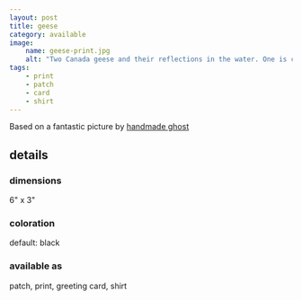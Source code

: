 ```yaml
---
layout: post
title: geese
category: available
image: 
    name: geese-print.jpg
    alt: "Two Canada geese and their reflections in the water. One is calmly swimming away, while the over leans over and HONKS!"
tags:
    - print
    - patch
    - card
    - shirt
---
```


Based on a fantastic picture by [handmade ghost](https://mstdn.games/@handmade_ghost)

## details

### dimensions

6" x 3"

### coloration

default: black

### available as

patch, print, greeting card, shirt
